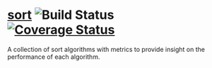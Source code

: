 # [sort](https://github.com/stmansour/sort)  ![Build Status](https://travis-ci.org/stmansour/sort.png?branch=master) &nbsp;  [![Coverage Status](https://coveralls.io/repos/stmansour/sort/badge.png?branch=master)](https://coveralls.io/r/stmansour/sort?branch=master)
A collection of sort algorithms with metrics to provide insight on the performance of each algorithm.

